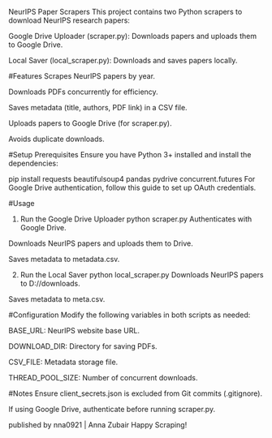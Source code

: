NeurIPS Paper Scrapers
This project contains two Python scrapers to download NeurIPS research papers:

Google Drive Uploader (scraper.py): Downloads papers and uploads them to Google Drive.

Local Saver (local_scraper.py): Downloads and saves papers locally.

#Features
Scrapes NeurIPS papers by year.

Downloads PDFs concurrently for efficiency.

Saves metadata (title, authors, PDF link) in a CSV file.

Uploads papers to Google Drive (for scraper.py).

Avoids duplicate downloads.

#Setup
Prerequisites
Ensure you have Python 3+ installed and install the dependencies:

pip install requests beautifulsoup4 pandas pydrive concurrent.futures
For Google Drive authentication, follow this guide to set up OAuth credentials.

#Usage
1. Run the Google Drive Uploader
python scraper.py
Authenticates with Google Drive.

Downloads NeurIPS papers and uploads them to Drive.

Saves metadata to metadata.csv.

2. Run the Local Saver
python local_scraper.py
Downloads NeurIPS papers to D://downloads.

Saves metadata to meta.csv.

#Configuration
Modify the following variables in both scripts as needed:

BASE_URL: NeurIPS website base URL.

DOWNLOAD_DIR: Directory for saving PDFs.

CSV_FILE: Metadata storage file.

THREAD_POOL_SIZE: Number of concurrent downloads.

#Notes
Ensure client_secrets.json is excluded from Git commits (.gitignore).

If using Google Drive, authenticate before running scraper.py.

published by nna0921 | Anna Zubair 
Happy Scraping!

